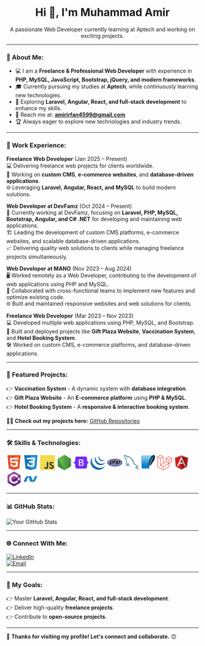 <h1 align="center"> Hi 👋, I'm Muhammad Amir </h1>

<p align="center">
A passionate Web Developer currently learning at Aptech and working on exciting projects.
</p>

---

### 🚀 About Me:
- 💻 I am a **Freelance & Professional Web Developer** with experience in **PHP, MySQL, JavaScript, Bootstrap, jQuery, and modern frameworks**.  
- 🎓 Currently pursuing my studies at **Aptech**, while continuously learning new technologies.  
- 🌱 Exploring **Laravel, Angular, React, and full-stack development** to enhance my skills.  
- 📧 Reach me at: **amirirfan4599@gmail.com**  
- 🏆 Always eager to explore new technologies and industry trends.  

---

### 🎼 Work Experience:
**Freelance Web Developer** (Jan 2025 – Present)  
💻 Delivering freelance web projects for clients worldwide.  
🚀 Working on **custom CMS**, **e-commerce websites**, and **database-driven applications**.  
🌐 Leveraging **Laravel, Angular, React, and MySQL** to build modern solutions.  

**Web Developer at DevFamz** (Oct 2024 – Present)  
🔧 Currently working at DevFamz, focusing on **Laravel, PHP, MySQL, Bootstrap, Angular, and C# .NET** for developing and maintaining web applications.  
🏗️ Leading the development of custom CMS platforms, e-commerce websites, and scalable database-driven applications.  
📈 Delivering quality web solutions to clients while managing freelance projects simultaneously.  

**Web Developer at MANO** (Nov 2023 – Aug 2024)  
🖥️ Worked remotely as a Web Developer, contributing to the development of web applications using PHP and MySQL.  
🤝 Collaborated with cross-functional teams to implement new features and optimize existing code.  
🌐 Built and maintained responsive websites and web solutions for clients.  

**Freelance Web Developer** (Mar 2023 – Nov 2023)  
💻 Developed multiple web applications using PHP, MySQL, and Bootstrap.  
🚀 Built and deployed projects like **Gift Plaza Website**, **Vaccination System**, and **Hotel Booking System**.  
🛠️ Worked on custom CMS, e-commerce platforms, and database-driven applications.  

---

### 🌟 Featured Projects:
👉 **Vaccination System** - A dynamic system with **database integration**.  
👉 **Gift Plaza Website** - An **E-commerce platform** using **PHP & MySQL**.  
👉 **Hotel Booking System** - A **responsive & interactive booking system**.  

👨‍💻 **Check out my projects here:** [GitHub Repositories](https://github.com/dev-muhammad-amir)  

---

### 🛠️ Skills & Technologies:
<p align="left">
  <img src="https://raw.githubusercontent.com/devicons/devicon/master/icons/html5/html5-original.svg" alt="html5" width="40" height="40"/>
  <img src="https://raw.githubusercontent.com/devicons/devicon/master/icons/css3/css3-original.svg" alt="css3" width="40" height="40"/>
  <img src="https://raw.githubusercontent.com/devicons/devicon/master/icons/javascript/javascript-original.svg" alt="javascript" width="40" height="40"/>
  <img src="https://raw.githubusercontent.com/devicons/devicon/master/icons/nodejs/nodejs-original.svg" alt="nodejs" width="40" height="40"/>
  <img src="https://raw.githubusercontent.com/devicons/devicon/master/icons/bootstrap/bootstrap-plain.svg" alt="bootstrap" width="40" height="40"/>
  <img src="https://raw.githubusercontent.com/devicons/devicon/master/icons/jquery/jquery-original.svg" alt="jquery" width="40" height="40"/>
  <img src="https://raw.githubusercontent.com/devicons/devicon/master/icons/php/php-original.svg" alt="php" width="40" height="40"/>
  <img src="https://raw.githubusercontent.com/devicons/devicon/master/icons/mysql/mysql-original.svg" alt="mysql" width="40" height="40"/>
  <img src="https://raw.githubusercontent.com/devicons/devicon/master/icons/sqlite/sqlite-original.svg" alt="sqlite" width="40" height="40"/>
  <img src="https://raw.githubusercontent.com/devicons/devicon/master/icons/laravel/laravel-original.svg" alt="laravel" width="40" height="40"/>
  <img src="https://raw.githubusercontent.com/devicons/devicon/master/icons/angularjs/angularjs-original.svg" alt="angular" width="40" height="40"/>
  <img src="https://raw.githubusercontent.com/devicons/devicon/master/icons/csharp/csharp-original.svg" alt="csharp" width="40" height="40"/>
  <img src="https://raw.githubusercontent.com/devicons/devicon/master/icons/dot-net/dot-net-original.svg" alt="dotnet" width="40" height="40"/>
</p>


---

### 📊 GitHub Stats:
![Your GitHub Stats](https://github-readme-stats.vercel.app/api?username=dev-muhammad-amir&show_icons=true&theme=tokyonight)

---

### 🌐 Connect With Me:
[![LinkedIn](https://img.shields.io/badge/LinkedIn-blue?logo=linkedin)](https://www.linkedin.com/in/amir-irfan-1569b631a/)  
[![Email](https://img.shields.io/badge/Email-red?logo=gmail)](mailto:amirirfan4599@gmail.com)  

---

### 🌟 My Goals:
👉 Master **Laravel, Angular, React, and full-stack development**.  
👉 Deliver high-quality **freelance projects**.  
👉 Contribute to **open-source projects**.  

---

🚀 **Thanks for visiting my profile! Let's connect and collaborate.** 😊
